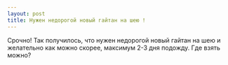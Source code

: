 ```yaml
---
layout: post 
title: Нужен недорогой новый гайтан на шею ! 
--- 
```

Срочно! Так получилось, что нужен недорогой новый гайтан на шею и желательно как можно скорее, максимум 2-3 дня подожду. Где взять можно?
